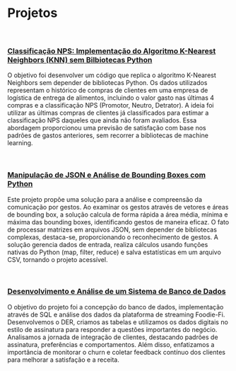 # Projetos

&nbsp;

### [Classificação NPS: Implementação do Algoritmo K-Nearest Neighbors (KNN) sem Bilbiotecas Python](https://github.com/felipeoliveirafranco/portfolio/blob/main/projetos/projeto01.ipynb)

O objetivo foi desenvolver um código que replica o algoritmo K-Nearest Neighbors sem depender de bibliotecas Python. 
Os dados utilizados representam o histórico de compras de clientes em uma empresa de logística de entrega de alimentos, incluindo o valor gasto nas últimas 4 compras e a classificação NPS (Promotor, Neutro, Detrator). A ideia foi utilizar as últimas compras de clientes já classificados para estimar a classificação NPS daqueles que ainda não foram avaliados. 
Essa abordagem proporcionou uma previsão de satisfação com base nos padrões de gastos anteriores, sem recorrer a bibliotecas de machine learning.

&nbsp;

### [Manipulação de JSON e Análise de Bounding Boxes com Python](https://github.com/felipeoliveirafranco/portfolio/blob/main/projetos/projeto02.ipynb)

Este projeto propõe uma solução para a análise e compreensão da comunicação por gestos. 
Ao examinar os gestos através de vetores e áreas de bounding box, a solução calcula de forma rápida a área média, mínima e máxima das bounding boxes, identificando gestos de maneira eficaz. 
O fato de processar matrizes em arquivos JSON, sem depender de bibliotecas complexas, destaca-se, proporcionando o reconhecimento de gestos. 
A solução gerencia dados de entrada, realiza cálculos usando funções nativas do Python (map, filter, reduce) e salva estatísticas em um arquivo CSV, tornando o projeto acessível.

&nbsp;

### [Desenvolvimento e Análise de um Sistema de Banco de Dados](https://github.com/felipeoliveirafranco/portfolio/blob/main/projetos/projeto03.md)

O objetivo do projeto foi a concepção do banco de dados, implementação através de SQL e análise dos dados da plataforma de streaming Foodie-Fi. 
Desenvolvemos o DER, criamos as tabelas e utilizamos os dados digitais no estilo de assinatura para responder a questões importantes do negócio. 
Analisamos a jornada de integração de clientes, destacando padrões de assinatura, preferências e comportamentos. 
Além disso, enfatizamos a importância de monitorar o churn e coletar feedback contínuo dos clientes para melhorar a satisfação e a receita.
